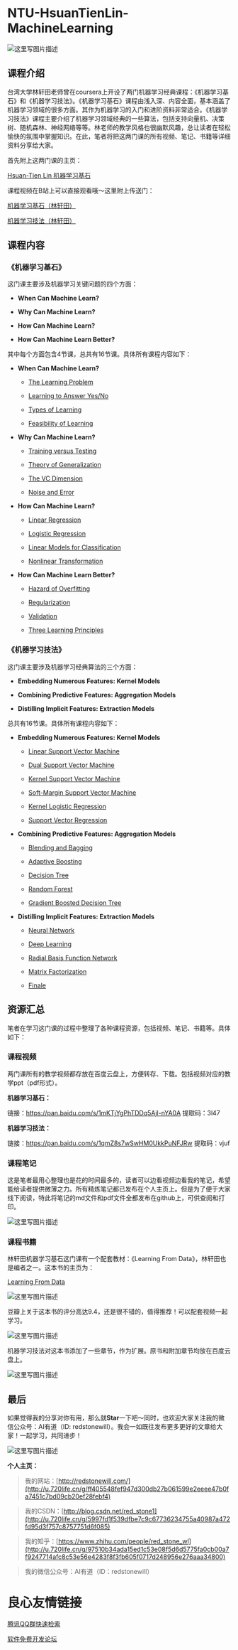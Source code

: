 # NTU-HsuanTienLin-MachineLearning

![这里写图片描述](https://img-blog.csdn.net/20180422222512666?)

## 课程介绍

台湾大学林轩田老师曾在coursera上开设了两门机器学习经典课程：《机器学习基石》和《机器学习技法》。《机器学习基石》课程由浅入深、内容全面，基本涵盖了机器学习领域的很多方面。其作为机器学习的入门和进阶资料非常适合。《机器学习技法》课程主要介绍了机器学习领域经典的一些算法，包括支持向量机、决策树、随机森林、神经网络等等。林老师的教学风格也很幽默风趣，总让读者在轻松愉快的氛围中掌握知识。在此，笔者将把这两门课的所有视频、笔记、书籍等详细资料分享给大家。

首先附上这两门课的主页：

[Hsuan-Tien Lin 机器学习基石](http://u.720life.cn/g/5142261f11d899041c76a781ea2d454cc22800d78a4efbcd6cab7998e369dbfe69eea2b6f374ba946fa63b3110c27ec5) 

课程视频在B站上可以直接观看哦～这里附上传送门：

[机器学习基石（林轩田）](http://u.720life.cn/g/0b2e9c050c16e17e2de17da38fe221e14e891e7f464d808a8bfeaa8b64b73a97b3dbc2fd208f48061d8cea1b117f9e35) 

[机器学习技法（林轩田）](http://u.720life.cn/g/0b2e9c050c16e17e2de17da38fe221e14e891e7f464d808a8bfeaa8b64b73a97a391dce6a05f1cc9d222b7ac8dc77741) 

## 课程内容

### 《机器学习基石》

这门课主要涉及机器学习关键问题的四个方面：

- **When Can Machine Learn?**

- **Why Can Machine Learn?**

- **How Can Machine Learn?**

- **How Can Machine Learn Better?**

其中每个方面包含4节课，总共有16节课。具体所有课程内容如下：

- **When Can Machine Learn?**
	
	- [The Learning Problem](http://u.720life.cn/g/f2e3e220d46ec36ddf921313a7db2a1ae102c979a0ef9a1e43224b303ce8da20) 

	- [Learning to Answer Yes/No](http://u.720life.cn/g/f2e3e220d46ec36ddf921313a7db2a1ae232c7fa446e993989a8c1486aa76f36) 

	- [Types of Learning](http://u.720life.cn/g/f2e3e220d46ec36ddf921313a7db2a1a645465e45046481058ca6f60f465e83a) 

	- [Feasibility of Learning](http://u.720life.cn/g/f2e3e220d46ec36ddf921313a7db2a1a4d98b8b94abe9094b4f81e76122fca4d) 

- **Why Can Machine Learn?**

	- [Training versus Testing](http://u.720life.cn/g/f2e3e220d46ec36ddf921313a7db2a1ab1c8a6c85e0e4de20662f0d9f2df7825) 

	- [Theory of Generalization](http://u.720life.cn/g/f2e3e220d46ec36ddf921313a7db2a1a14286219e5a9f55906211627643c0d89) 

	- [The VC Dimension](http://u.720life.cn/g/f2e3e220d46ec36ddf921313a7db2a1af586f8aaea76f100474df80e95f478e6) 

	- [Noise and Error](http://u.720life.cn/g/f2e3e220d46ec36ddf921313a7db2a1a1a00e1d14add2e8abbd60678a7648f5a) 

- **How Can Machine Learn?**

	- [Linear Regression](http://u.720life.cn/g/f2e3e220d46ec36ddf921313a7db2a1ac90d0ba85813a7cb453c3735612eaac1) 

	- [Logistic Regression](http://u.720life.cn/g/f2e3e220d46ec36ddf921313a7db2a1a2c0940698030a07a9802d2f291a978c0) 

	- [Linear Models for Classification](http://u.720life.cn/g/f2e3e220d46ec36ddf921313a7db2a1a28f2221e36b0b98334ff9c22a53315be) 

	- [Nonlinear Transformation](http://u.720life.cn/g/f2e3e220d46ec36ddf921313a7db2a1af43826f1dd4a617544f864d35ee2ddf3) 

- **How Can Machine Learn Better?**

	- [Hazard of Overfitting](http://u.720life.cn/g/f2e3e220d46ec36ddf921313a7db2a1a7a77c417ef80d06493a5906b5c4d9722) 

	- [Regularization](http://u.720life.cn/g/f2e3e220d46ec36ddf921313a7db2a1a7f613599c6ed22426213cd295435d1aa) 

	- [Validation](http://u.720life.cn/g/f2e3e220d46ec36ddf921313a7db2a1afe8f7c17de3f46138c71177a33049280) 

	- [Three Learning Principles](http://u.720life.cn/g/f2e3e220d46ec36ddf921313a7db2a1a4ec0bdffd8274547ad6cafa977040884) 
	
### 《机器学习技法》

这门课主要涉及机器学习经典算法的三个方面：

- **Embedding Numerous Features: Kernel Models**

- **Combining Predictive Features: Aggregation Models**

- **Distilling Implicit Features: Extraction Models**

总共有16节课。具体所有课程内容如下：

- **Embedding Numerous Features: Kernel Models**
	
	- [Linear Support Vector Machine](http://u.720life.cn/g/f2e3e220d46ec36ddf921313a7db2a1a344941e6c3074f8c31231c72c1753153) 

	- [Dual Support Vector Machine](http://u.720life.cn/g/f2e3e220d46ec36ddf921313a7db2a1a4389787285b15c6b08e8c271709b01d7) 

	- [Kernel Support Vector Machine](http://u.720life.cn/g/f2e3e220d46ec36ddf921313a7db2a1ac90d5ff406819353f24909018fd01962) 

	- [Soft-Margin Support Vector Machine](http://u.720life.cn/g/f2e3e220d46ec36ddf921313a7db2a1a00cfcfd8806cd6dadc4a2d06a69f1c04) 
	
	- [Kernel Logistic Regression](http://u.720life.cn/g/f2e3e220d46ec36ddf921313a7db2a1a1b0c752d82d34f89cd4b2a3a463aa537) 
	
	- [Support Vector Regression](http://u.720life.cn/g/f2e3e220d46ec36ddf921313a7db2a1a474a2133f7ab7fb0e98112f7b1ed5d52) 

- **Combining Predictive Features: Aggregation Models**

	- [Blending and Bagging](http://u.720life.cn/g/f2e3e220d46ec36ddf921313a7db2a1ab12157446c10fe1605cbcf8e28013a81) 

	- [Adaptive Boosting](http://u.720life.cn/g/f2e3e220d46ec36ddf921313a7db2a1ac611af69f9c2c6325d373e717a1cbfee) 

	- [Decision Tree](http://u.720life.cn/g/f2e3e220d46ec36ddf921313a7db2a1af927ff91ab2068af926777b7409179e2) 

	- [Random Forest](http://u.720life.cn/g/f2e3e220d46ec36ddf921313a7db2a1aebf92267febd1983f140afea28324d99) 
	
	- [Gradient Boosted Decision Tree](http://u.720life.cn/g/f2e3e220d46ec36ddf921313a7db2a1a038709a74931ce080983c137dfa50adb) 

- **Distilling Implicit Features: Extraction Models**

	- [Neural Network](http://u.720life.cn/g/f2e3e220d46ec36ddf921313a7db2a1ac89388da182421c85e3caef042199bdc) 

	- [Deep Learning](http://u.720life.cn/g/f2e3e220d46ec36ddf921313a7db2a1aeea439edc005af36e6cb9d38cafc8e7d) 

	- [Radial Basis Function Network](http://u.720life.cn/g/f2e3e220d46ec36ddf921313a7db2a1aa4feff54a23935d2138433144192867f) 

	- [Matrix Factorization](http://u.720life.cn/g/f2e3e220d46ec36ddf921313a7db2a1ada25e7278b45f748d598129820efd082) 
	
	- [Finale](http://u.720life.cn/g/f2e3e220d46ec36ddf921313a7db2a1ac0e246236049195fc63605dfe71ac40f) 

## 资源汇总

笔者在学习这门课的过程中整理了各种课程资源，包括视频、笔记、书籍等。具体如下：

### 课程视频

两门课所有的教学视频都存放在百度云盘上，方便转存、下载。包括视频对应的教学ppt（pdf形式）。

**机器学习基石：**

链接：https://pan.baidu.com/s/1mKTjYgPhTDDq5Ajl-nYA0A 提取码：3l47 

**机器学习技法：**

链接：https://pan.baidu.com/s/1qmZ8s7wSwHM0UkkPuNFJRw 提取码：vjuf 

### 课程笔记

这是笔者最用心整理也是花的时间最多的，读者可以边看视频边看我的笔记，希望能给读者提供微薄之力。所有精炼笔记都已发布在个人主页上。但是为了便于大家线下阅读，特此将笔记的md文件和pdf文件全都发布在github上，可供查阅和打印。

![这里写图片描述](https://img-blog.csdn.net/2018042223310082?)

### 课程书籍

林轩田机器学习基石这门课有一个配套教材：《Learning From Data》，林轩田也是编者之一。这本书的主页为：

[Learning From Data](http://u.720life.cn/g/450bc3f4670b31dbd4468b0b03b0bc8cab641a1a779da060ba0452b6ccf7cba1) 

![这里写图片描述](https://img-blog.csdn.net/20180422231435817?)

豆瓣上关于这本书的评分高达9.4，还是很不错的，值得推荐！可以配套视频一起学习。

![这里写图片描述](https://img-blog.csdn.net/20180422231523620?)

机器学习技法对这本书添加了一些章节，作为扩展。原书和附加章节均放在百度云盘上。

![这里写图片描述](https://img-blog.csdn.net/20180530215930130?)

## 最后

如果觉得我的分享对你有用，那么就**Star**一下吧～同时，也欢迎大家关注我的微信公众号：AI有道（ID: redstonewill）。我会一如既往发布更多更好的文章给大家！一起学习，共同进步！

![这里写图片描述](https://img-blog.csdn.net/20180422232547537?)

**个人主页：**

>我的网站：[http://redstonewill.com/](http://u.720life.cn/g/ff405548fef947d300db27b061599e2eeee47b0fa7451c7bd09cb20ef28febf4) 

>我的CSDN：[http://blog.csdn.net/red_stone1](http://u.720life.cn/g/5997fd1f539dfbe7c9c67736234755a40987a472fd95d3f757c8757751d6f085) 

>我的知乎：[https://www.zhihu.com/people/red_stone_wl](http://u.720life.cn/g/97510b34ada15ed1c53e08f5d6d5775fa0cb00a7f9247714afc8c53e56e4283f8f3fb605f0717d248956e276aaa34800) 

>我的微信公众号：AI有道（ID：redstonewill）






 # 良心友情链接

[腾讯QQ群快速检索](http://u.720life.cn/s/8cf73f7c)

[软件免费开发论坛](http://u.720life.cn/s/bbb01dc0)